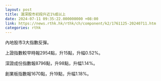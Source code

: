 ```yaml
---
layout: post
title: 滬深股市初段升近1%或以上
date: 2024-07-11 09:35:22.000000000 +08:00
link: https://news.rthk.hk/rthk/ch/component/k2/1761125-20240711.htm
categories: rthk
---
```


內地股市3大指數反彈。

上證指數較早時報2954點，升15點，升幅0.52%。

深證成份指數報8796點，升98點，升幅1.14%。

創業板指數報1670點，升19點，升幅1.18%。
